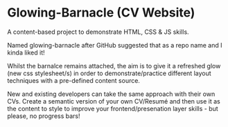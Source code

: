 # Glowing-Barnacle (CV Website)

A content-based project to demonstrate HTML, CSS & JS skills.

Named glowing-barnacle after GitHub suggested that as a repo name and I kinda liked it!

Whilst the barnalce remains attached, the aim is to give it a refreshed glow (new css stylesheet/s) in order to demonstrate/practice different layout techniques with a pre-defined content source.

New and existing developers can take the same approach with their own CVs. Create a semantic version of your own CV/Resumé and then use it as the content to style to improve your frontend/presenation layer skills - but please, no progress bars!
